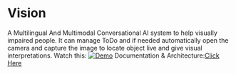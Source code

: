 # Vision
A Multilingual And Multimodal Conversational AI system to help visually impaired people. It can manage ToDo  and if needed automatically open the camera and capture the image to locate object live and give visual interpretations.
Watch this:
[![Demo](https://photos.google.com/share/AF1QipNn4ybE0_7sEPQUwwkJvKv6MPWaXAKJjBqZ8cFpCKNw8wIdS8NZ2bIZwhsIoxtR6w/photo/AF1QipOc3HE49oUoxqxXYWh1juyXfKeNZcbYpwsj1H8?key=ZW5OQXhfaWZpUmItLUZpbk16ekkzTU90dkZZZ0ZB)](https://www.youtube.com/watch?v=Ls6mzaTeM64)
Documentation & Architecture:[Click Here](https://1drv.ms/p/s!AoPml3-hFN8WgtJE8NdjsMAQxRNRlg?e=HrTLPp)
